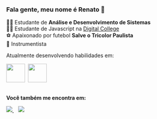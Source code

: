 ### Fala gente, meu nome é Renato 👋

👨‍🎓 Estudante de **Análise e Desenvolvimento de Sistemas** <br />
👨‍🎓 Estudante de Javascript na [Digital College](https://digitalcollege.com.br/)<br />
⚽ Apaixonado por futebol **Salve o Tricolor Paulista**<br />
🎹 Instrumentista<br />

Atualmente desenvolvendo habilidades em:<br />

<div display="inline">
  <img width="50" heigth="50" src="https://cdn.jsdelivr.net/gh/devicons/devicon/icons/html5/html5-original-wordmark.svg" />&nbsp;
  <img width="50" heigth="50" src="https://cdn.jsdelivr.net/gh/devicons/devicon/icons/tailwindcss/tailwindcss-plain.svg" />
</div>

##

**Você também me encontra em:**

<a href="https://www.linkedin.com/in/renato-holanda-64975499"/>
 <img src="https://img.shields.io/badge/linkedin-%230077B5.svg?style=for-the-badge&logo=linkedin&logoColor=white">
</a>&nbsp;&nbsp;

<a href="https://mail.google.com/mail/u/0/?tab=rm&ogbl#inbox"/>
 <img src="https://img.shields.io/badge/Gmail-D14836?style=for-the-badge&logo=gmail&logoColor=white">
</a>
